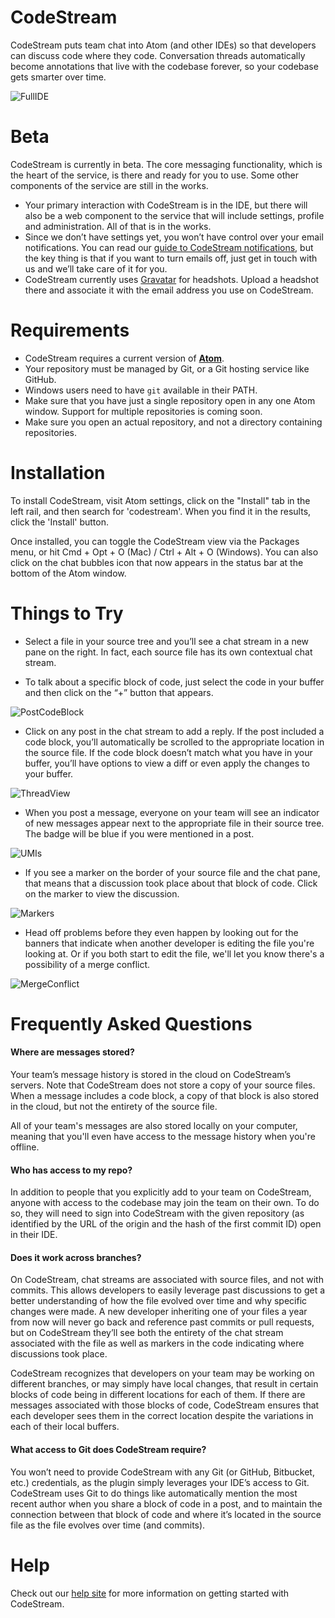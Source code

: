 # CodeStream

CodeStream puts team chat into Atom (and other IDEs) so that developers can discuss code where they code. Conversation threads automatically become annotations that live with the codebase forever, so your codebase gets smarter over time.

![FullIDE](https://codestream.zendesk.com/hc/article_attachments/360000712271/CodeStream.png)

# Beta

CodeStream is currently in beta. The core messaging functionality, which is the heart of the service, is there and ready for you to use. Some other components of the service are still in the works.

* Your primary interaction with CodeStream is in the IDE, but there will also be a web component to the service that will include settings, profile and administration. All of that is in the works.
* Since we don’t have settings yet, you won’t have control over your email notifications. You can read our [guide to CodeStream notifications](https://help.codestream.com/hc/en-us/articles/360000327691-Guide-to-CodeStream-notifications), but the key thing is that if you want to turn emails off, just get in touch with us and we’ll take care of it for you.
* CodeStream currently uses [Gravatar](https://gravatar.com) for headshots. Upload a headshot there and associate it with the email address you use on CodeStream.

# Requirements

* CodeStream requires a current version of **[Atom](https://atom.io/)**.
* Your repository must be managed by Git, or a Git hosting service like GitHub.
* Windows users need to have `git` available in their PATH.
* Make sure that you have just a single repository open in any one Atom window. Support for multiple repositories is coming soon.
* Make sure you open an actual repository, and not a directory containing repositories.

# Installation

To install CodeStream, visit Atom settings, click on the "Install" tab in the left rail, and then search for 'codestream'. When you find it in the results, click the 'Install' button.

Once installed, you can toggle the CodeStream view via the Packages menu, or hit Cmd + Opt + O (Mac) / Ctrl + Alt + O (Windows). You can also click on the chat bubbles icon that now appears in the status bar at the bottom of the Atom window.

# Things to Try

* Select a file in your source tree and you’ll see a chat stream in a new pane on the right. In fact, each source file has its own contextual chat stream.

* To talk about a specific block of code, just select the code in your buffer and then click on the “+” button that appears.

![PostCodeBlock](https://codestream.zendesk.com/hc/article_attachments/360000889751/PlusButton.png)

* Click on any post in the chat stream to add a reply. If the post included a code block, you’ll automatically be scrolled to the appropriate location in the source file. If the code block doesn’t match what you have in your buffer, you’ll have options to view a diff or even apply the changes to your buffer.

![ThreadView](https://codestream.zendesk.com/hc/article_attachments/360000885912/Screen_Shot_2018-02-08_at_4.59.26_PM.png)

* When you post a message, everyone on your team will see an indicator of new messages appear next to the appropriate file in their source tree. The badge will be blue if you were mentioned in a post.

![UMIs](https://codestream.zendesk.com/hc/article_attachments/360000890011/Badge.png)

* If you see a marker on the border of your source file and the chat pane, that means that a discussion took place about that block of code. Click on the marker to view the discussion.

![Markers](https://codestream.zendesk.com/hc/article_attachments/360000889931/Marker.png)

* Head off problems before they even happen by looking out for the banners that indicate when another developer is editing the file you're looking at. Or if you both start to edit the file, we'll let you know there's a possibility of a merge conflict.

![MergeConflict](https://help.codestream.com/hc/article_attachments/360001973651/Banner_MergeConflict.png)

# Frequently Asked Questions

#### Where are messages stored?

Your team’s message history is stored in the cloud on CodeStream’s servers. Note that CodeStream does not store a copy of your source files. When a message includes a code block, a copy of that block is also stored in the cloud, but not the entirety of the source file.

All of your team's messages are also stored locally on your computer, meaning that you'll even have access to the message history when you're offline.

#### Who has access to my repo?

In addition to people that you explicitly add to your team on CodeStream, anyone with access to the codebase may join the team on their own. To do so, they will need to sign into CodeStream with the given repository (as identified by the URL of the origin and the hash of the first commit ID) open in their IDE.

#### Does it work across branches?

On CodeStream, chat streams are associated with source files, and not with commits. This allows developers to easily leverage past discussions to get a better understanding of how the file evolved over time and why specific changes were made. A new developer inheriting one of your files a year from now will never go back and reference past commits or pull requests, but on CodeStream they’ll see both the entirety of the chat stream associated with the file as well as markers in the code indicating where discussions took place.

CodeStream recognizes that developers on your team may be working on different branches, or may simply have local changes, that result in certain blocks of code being in different locations for each of them. If there are messages associated with those blocks of code, CodeStream ensures that each developer sees them in the correct location despite the variations in each of their local buffers.

#### What access to Git does CodeStream require?

You won’t need to provide CodeStream with any Git (or GitHub, Bitbucket, etc.) credentials, as the plugin simply leverages your IDE’s access to Git. CodeStream uses Git to do things like automatically mention the most recent author when you share a block of code in a post, and to maintain the connection between that block of code and where it’s located in the source file as the file evolves over time (and commits).

# Help

Check out our [help site](https://help.codestream.com) for more information on getting started with CodeStream.

